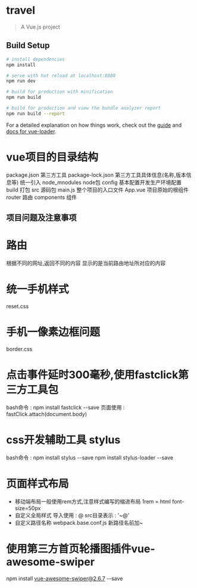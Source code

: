 # travel

> A Vue.js project

## Build Setup

``` bash
# install dependencies
npm install

# serve with hot reload at localhost:8080
npm run dev

# build for production with minification
npm run build

# build for production and view the bundle analyzer report
npm run build --report
```

For a detailed explanation on how things work, check out the [guide](http://vuejs-templates.github.io/webpack/) and [docs for vue-loader](http://vuejs.github.io/vue-loader).

# vue项目的目录结构
package.json    第三方工具
package-lock.json   第三方工具具体信息(名称,版本信息等) 统一引入
node_mnodules   node包
config    基本配置开发生产环境配置
build   打包
src   源码包
    main.js   整个项目的入口文件
    App.vue   项目原始的根组件
    router    路由
    components    组件
## 项目问题及注意事项
# 路由
根据不同的网址,返回不同的内容
<router-view>  显示的是当前路由地址所对应的内容
# 统一手机样式
reset.css
# 手机一像素边框问题
border.css
# 点击事件延时300毫秒,使用fastclick第三方工具包
bash命令 : npm install fastclick --save
页面使用 : fastClick.attach(document.body)
# css开发辅助工具 stylus
bash命令 : npm install stylus --save
          npm install stylus-loader --save
# 页面样式布局
* 移动端布局一般使用rem方式,注意样式编写的缩进布局
1rem = html font-size=50px
* 自定义全局样式
导入使用 : @
src目录表示 : '~@'
* 自定义路径名称
webpack.base.conf.js
新路径名前加~
# 使用第三方首页轮播图插件vue-awesome-swiper
npm install vue-awesome-swiper@2.6.7 --save









